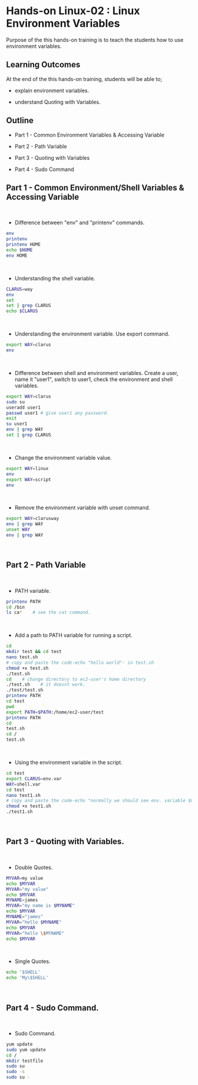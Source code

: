 # Hands-on Linux-02 : Linux Environment Variables

Purpose of the this hands-on training is to teach the students how to use environment variables.

## Learning Outcomes

At the end of the this hands-on training, students will be able to;

- explain environment variables.

- understand Quoting with Variables.

## Outline

- Part 1 - Common Environment Variables & Accessing Variable

- Part 2 - Path Variable

- Part 3 - Quoting with Variables

- Part 4 - Sudo Command

## Part 1 - Common Environment/Shell Variables & Accessing Variable
​
- Difference between "env" and "printenv" commands.
​
```bash
env
printenv
printenv HOME
echo $HOME
env HOME
```
​
- Understanding the shell variable.
​
```bash
CLARUS=way
env
set
set | grep CLARUS
echo $CLARUS
```
​
- Understanding the environment variable. Use export command.
​
```bash
export WAY=clarus
env
```
​
- Difference between shell and environment variables. Create a user, name it "user1", switch to user1, check the environment and shell variables.
​
```bash
export WAY=clarus
sudo su
useradd user1
passwd user1 # give user1 any password.
exit
su user1
env | grep WAY
set | grep CLARUS
```
​
- Change the environment variable value.
​
```bash
export WAY=linux
env
export WAY=script
env
```
​
- Remove the environment variable with unset command.
​
```bash
export WAY=clarusway
env | grep WAY
unset WAY
env | grep WAY
```
​
## Part 2 - Path Variable
​
- PATH variable.
​
```bash
printenv PATH
cd /bin
ls ca*    # see the cat command.
```
​
- Add a path to PATH variable for running a script.
​
```bash
cd
mkdir test && cd test
nano test.sh
# copy and paste the code-echo "hello world"- in test.sh
chmod +x test.sh
./test.sh
cd    # change directory to ec2-user's home directory
./test.sh    # it doesnt work. 
./test/test.sh
printenv PATH
cd test
pwd
export PATH=$PATH:/home/ec2-user/test
printenv PATH
cd
test.sh
cd /
test.sh
```
​
- Using the environment variable in the script.
​
```bash
cd test
export CLARUS=env.var
WAY=shell.var
cd test
nano test1.sh
# copy and paste the code-echo "normally we should see env. variable $CLARUS but probably we can't see the shell variable $WAY "
chmod +x test1.sh
./test1.sh
```
​
## Part 3 - Quoting with Variables.
​
- Double Quotes.
​
```bash
MYVAR=my value
echo $MYVAR
MYVAR="my value"
echo $MYVAR
MYNAME=james
MYVAR="my name is $MYNAME"
echo $MYVAR
MYNAME="james"
MYVAR="hello $MYNAME"
echo $MYVAR
MYVAR="hello \$MYNAME"
echo $MYVAR
```
​
- Single Quotes.
​
```bash
echo '$SHELL'
echo 'My\$SHELL'
```
​
## Part 4 - Sudo Command.
​
- Sudo Command.
​
```bash
yum update
sudo yum update
cd /
mkdir testfile
sudo su
sudo -s
sudo su -
```
